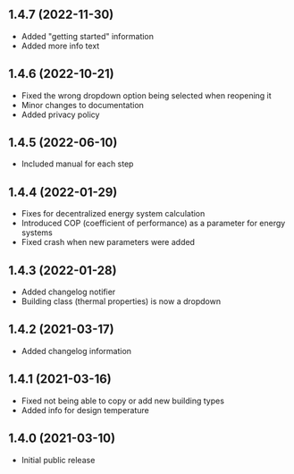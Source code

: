 ## 1.4.7 (2022-11-30)
* Added "getting started" information
* Added more info text

## 1.4.6 (2022-10-21)
* Fixed the wrong dropdown option being selected when reopening it
* Minor changes to documentation
* Added privacy policy

## 1.4.5 (2022-06-10)
* Included manual for each step

## 1.4.4 (2022-01-29)

* Fixes for decentralized energy system calculation
* Introduced COP (coefficient of performance) as a parameter for energy systems
* Fixed crash when new parameters were added

## 1.4.3 (2022-01-28)

* Added changelog notifier
* Building class (thermal properties) is now a dropdown

## 1.4.2 (2021-03-17)

* Added changelog information

## 1.4.1 (2021-03-16)

* Fixed not being able to copy or add new building types
* Added info for design temperature

## 1.4.0 (2021-03-10)

* Initial public release